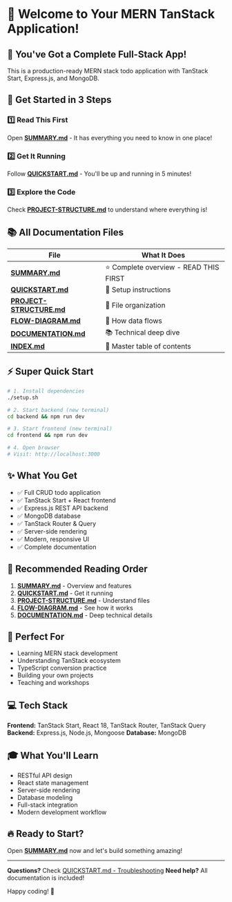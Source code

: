 # 👋 Welcome to Your MERN TanStack Application!

## 🎉 You've Got a Complete Full-Stack App!

This is a production-ready MERN stack todo application with TanStack Start, Express.js, and MongoDB.

## 🚀 Get Started in 3 Steps

### 1️⃣ Read This First
Open **[SUMMARY.md](./SUMMARY.md)** - It has everything you need to know in one place!

### 2️⃣ Get It Running
Follow **[QUICKSTART.md](./QUICKSTART.md)** - You'll be up and running in 5 minutes!

### 3️⃣ Explore the Code
Check **[PROJECT-STRUCTURE.md](./PROJECT-STRUCTURE.md)** to understand where everything is!

## 📚 All Documentation Files

| File | What It Does |
|------|--------------|
| **[SUMMARY.md](./SUMMARY.md)** | ⭐ Complete overview - READ THIS FIRST |
| **[QUICKSTART.md](./QUICKSTART.md)** | 🚀 Setup instructions |
| **[PROJECT-STRUCTURE.md](./PROJECT-STRUCTURE.md)** | 📂 File organization |
| **[FLOW-DIAGRAM.md](./FLOW-DIAGRAM.md)** | 🔄 How data flows |
| **[DOCUMENTATION.md](./DOCUMENTATION.md)** | 📚 Technical deep dive |
| **[INDEX.md](./INDEX.md)** | 📖 Master table of contents |

## ⚡ Super Quick Start

```bash
# 1. Install dependencies
./setup.sh

# 2. Start backend (new terminal)
cd backend && npm run dev

# 3. Start frontend (new terminal)
cd frontend && npm run dev

# 4. Open browser
# Visit: http://localhost:3000
```

## ✨ What You Get

- ✅ Full CRUD todo application
- ✅ TanStack Start + React frontend
- ✅ Express.js REST API backend
- ✅ MongoDB database
- ✅ TanStack Router & Query
- ✅ Server-side rendering
- ✅ Modern, responsive UI
- ✅ Complete documentation

## 📖 Recommended Reading Order

1. **[SUMMARY.md](./SUMMARY.md)** - Overview and features
2. **[QUICKSTART.md](./QUICKSTART.md)** - Get it running
3. **[PROJECT-STRUCTURE.md](./PROJECT-STRUCTURE.md)** - Understand files
4. **[FLOW-DIAGRAM.md](./FLOW-DIAGRAM.md)** - See how it works
5. **[DOCUMENTATION.md](./DOCUMENTATION.md)** - Deep technical details

## 🎯 Perfect For

- Learning MERN stack development
- Understanding TanStack ecosystem
- TypeScript conversion practice
- Building your own projects
- Teaching and workshops

## 💻 Tech Stack

**Frontend:** TanStack Start, React 18, TanStack Router, TanStack Query
**Backend:** Express.js, Node.js, Mongoose
**Database:** MongoDB

## 🎓 What You'll Learn

- RESTful API design
- React state management
- Server-side rendering
- Database modeling
- Full-stack integration
- Modern development workflow

## 🔥 Ready to Start?

Open **[SUMMARY.md](./SUMMARY.md)** now and let's build something amazing!

---

**Questions?** Check [QUICKSTART.md - Troubleshooting](./QUICKSTART.md#troubleshooting)
**Need help?** All documentation is included!

Happy coding! 🚀
